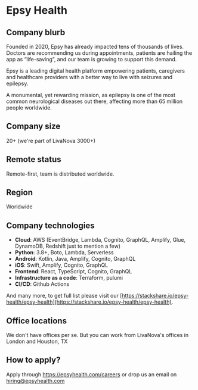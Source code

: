 # Epsy Health

## Company blurb
Founded in 2020, Epsy has already impacted tens of thousands of lives.
Doctors are recommending us during appointments, patients are hailing the app as “life-saving”, and our team is growing to support this demand.

Epsy is a leading digital health platform empowering patients, caregivers and healthcare providers with a better way to live with seizures and epilepsy.

A monumental, yet rewarding mission, as epilepsy is one of the most common neurological diseases out there, affecting more than 65 million people worldwide.

## Company size
20+ (we're part of LivaNova 3000+)

## Remote status
Remote-first, team is distributed worldwide. 

## Region
Worldwide

## Company technologies
* **Cloud**: AWS (EventBridge, Lambda, Cognito, GraphQL, Amplify, Glue, DynamoDB, Redshift just to mention a few)
* **Python**: 3.8+, Boto, Lambda, Serverless
* **Android**: Kotlin, Java, Amplify, Cognito, GraphQL
* **iOS**: Swift, Amplify, Cognito, GraphQL
* **Frontend**: React, TypeScript, Cognito, GraphQL
* **Infrastructure as a code**: Terraform, pulumi
* **CI/CD**: Github Actions

And many more, to get full list please visit our [https://stackshare.io/epsy-health/epsy-health](https://stackshare.io/epsy-health/epsy-health).

## Office locations
We don't have offices per se. But you can work from LivaNova's offices in London and Houston, TX

## How to apply?
Apply through https://epsyhealth.com/careers or drop us an email on hiring@epsyhealth.com
